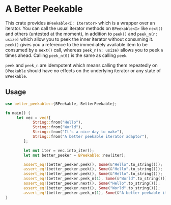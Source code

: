 # A Better Peekable

This crate provides `BPeekable<I: Iterator>` which is a wrapper over an iterator. You can call the usual iterator methods on `BPeekable<I>` like `next()` and others (untested at the moment), in addition to `peek()` and `peek_n(n: usize)` which allow you to peek the inner iterator without consuming it. `peek()` gives you a reference to the immediately available item to be consumed by a `next()` call, whereas `peek_n(n: usize)` allows you to peek `n` times ahead. Calling `peek_n(0)` is the same as calling `peek`.

`peek` and `peek_n` are idempotent which means calling them repeatedly on `BPeekable` should have no effects on the underlying iterator or any state of `BPeekable`.

## Usage

```rust
use better_peekable::{BPeekable, BetterPeekable};

fn main() {
     let vec = vec![
            String::from("Hello"),
            String::from("World"),
            String::from("It's a nice day to make"),
            String::from("A better peekable iterator adaptor"),
        ];

        let mut iter = vec.into_iter();
        let mut better_peeker = BPeekable::new(iter);

        assert_eq!(better_peeker.peek(), Some(&"Hello".to_string()));
        assert_eq!(better_peeker.peek(), Some(&"Hello".to_string()));
        assert_eq!(better_peeker.peek(), Some(&"Hello".to_string()));
        assert_eq!(better_peeker.peek_n(1), Some(&"World".to_string()));
        assert_eq!(better_peeker.next(), Some("Hello".to_string()));
        assert_eq!(better_peeker.next(), Some("World".to_string()));
        assert_eq!(better_peeker.peek_n(1), Some(&"A better peekable iterator adaptor".to_string()));
}
